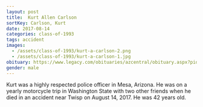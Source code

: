 ```yaml
---
layout: post
title:  Kurt Allen Carlson
sortKey: Carlson, Kurt
date: 2017-08-14
categories: class-of-1993
tags: accident
images:
  - /assets/class-of-1993/kurt-a-carlson-2.png
  - /assets/class-of-1993/kurt-a-carlson-1.jpg
obituary: https://www.legacy.com/obituaries/azcentral/obituary.aspx?pid=186466734
gender: male
---
```

Kurt was a highly respected police officer in Mesa, Arizona.  He was on a yearly motorcycle trip in Washington State with two other friends when he died in an accident near Twisp on August 14, 2017.  He was 42 years old.
